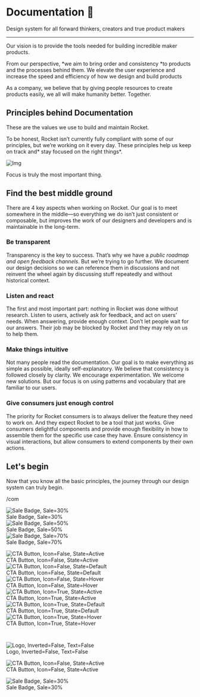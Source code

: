 
# Documentation 🚀

Design system for all forward thinkers, creators and true product makers

---

Our vision is to provide the tools needed for building incredible maker products.

From our perspective, *we aim to bring order and consistency *to products and the processes behind them. We elevate the user experience and increase the speed and efficiency of how we design and build products

As a company, we believe that by giving people resources to create products easily, we all will make humanity better. Together.

## Principles behind Documentation

These are the values we use to build and maintain Rocket.

To be honest, Rocket isn’t currently fully compliant with some of our principles, but we’re working on it every day. These principles help us keep on track and* stay focused on the right things*.

![Img](https://studio-assets.supernova.io/design-systems/14533/9289758a-6300-472a-bbc6-a57098081abf.jpeg)

Focus is truly the most important thing.

## Find the best middle ground

There are 4 key aspects when working on Rocket. Our goal is to meet somewhere in the middle—so everything we do isn’t just consistent or composable, but improves the work of our designers and developers and is maintainable in the long-term.

### Be transparent

Transparency is the key to success. That’s why we have a *public roadmap and open feedback channels*. But we’re trying to go further. We document our design decisions so we can reference them in discussions and not reinvent the wheel again by discussing stuff repeatedly and without historical context.

### Listen and react

The first and most important part: nothing in Rocket was done without research. Listen to users, actively ask for feedback, and act on users’ needs. When answering, provide enough context. Don’t let people wait for our answers. Their job may be blocked by Rocket and they may rely on us to help them.

### Make things intuitive

Not many people read the documentation. Our goal is to make everything as simple as possible, ideally self-explanatory. We believe that consistency is followed closely by clarity. We encourage experimentation. We welcome new solutions. But our focus is on using patterns and vocabulary that are familiar to our users.

### Give consumers just enough control

The priority for Rocket consumers is to always deliver the feature they need to work on. And they expect Rocket to be a tool that just works. Give consumers delightful components and provide enough flexibility in how to assemble them for the specific use case they have. Ensure consistency in visual interactions, but allow consumers to extend components by their own actions.

## Let's begin

Now that you know all the basic principles, the journey through our design system can truly begin.

/com

  
![Sale Badge, Sale=30%](https://studio-assets.supernova.io/design-systems/14533/8ed8f409-5b8d-4265-8f42-b8686ed21c54.png)  
Sale Badge, Sale=30%  
![Sale Badge, Sale=50%](https://studio-assets.supernova.io/design-systems/14533/202a9a6b-f91e-4e80-af0c-990e45ec5346.png)  
Sale Badge, Sale=50%  
![Sale Badge, Sale=70%](https://studio-assets.supernova.io/design-systems/14533/188639c6-2a00-4b7b-8855-10e5ca1b5f38.png)  
Sale Badge, Sale=70%  


  
![CTA Button, Icon=False, State=Active](https://studio-assets.supernova.io/design-systems/14533/36c5b474-8648-4dfa-860a-8cfa8e1ed7d9.png)  
CTA Button, Icon=False, State=Active  
![CTA Button, Icon=False, State=Default](https://studio-assets.supernova.io/design-systems/14533/d55afd9f-a505-4d55-8a38-509195ca4827.png)  
CTA Button, Icon=False, State=Default  
![CTA Button, Icon=False, State=Hover](https://studio-assets.supernova.io/design-systems/14533/e5009a3b-fa57-46d9-9bf5-1b39c7d1e774.png)  
CTA Button, Icon=False, State=Hover  
![CTA Button, Icon=True, State=Active](https://studio-assets.supernova.io/design-systems/14533/ef001cae-dfdb-4521-9d19-fd1d5dcd623f.png)  
CTA Button, Icon=True, State=Active  
![CTA Button, Icon=True, State=Default](https://studio-assets.supernova.io/design-systems/14533/737b0ec8-739b-4182-8867-49b1a4a50c55.png)  
CTA Button, Icon=True, State=Default  
![CTA Button, Icon=True, State=Hover](https://studio-assets.supernova.io/design-systems/14533/f855d3f1-d6b4-43cf-bbcc-e163ee3b75dd.png)  
CTA Button, Icon=True, State=Hover  


```javascript  
  
```

  
![Logo, Inverted=False, Text=False](https://studio-assets.supernova.io/design-systems/14533/660a569c-b660-4b76-82d7-60989056edc5.png)  
Logo, Inverted=False, Text=False  


  
  


  
![CTA Button, Icon=False, State=Active](https://studio-assets.supernova.io/design-systems/14533/36c5b474-8648-4dfa-860a-8cfa8e1ed7d9.png)  
CTA Button, Icon=False, State=Active  


  
![Sale Badge, Sale=30%](https://studio-assets.supernova.io/design-systems/14533/8ed8f409-5b8d-4265-8f42-b8686ed21c54.png)  
Sale Badge, Sale=30%  
